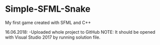# Simple-SFML-Snake
My first game created with SFML and C++

16.06.2018:
-Uploaded whole project to GitHub
NOTE: It should be opened with Visual Studio 2017 by running solution file.
